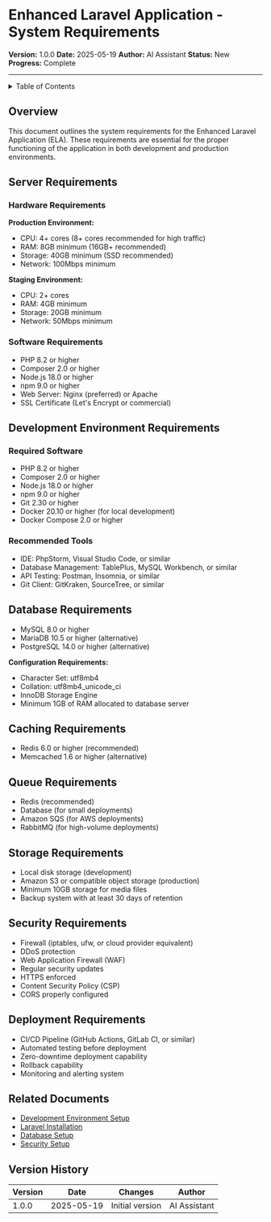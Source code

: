 # Enhanced Laravel Application - System Requirements

**Version:** 1.0.0
**Date:** 2025-05-19
**Author:** AI Assistant
**Status:** New
**Progress:** Complete

---

<details>
<summary>Table of Contents</summary>

- [Overview](#overview)
- [Server Requirements](#server-requirements)
  - [Hardware Requirements](#hardware-requirements)
  - [Software Requirements](#software-requirements)
- [Development Environment Requirements](#development-environment-requirements)
  - [Required Software](#required-software)
  - [Recommended Tools](#recommended-tools)
- [Database Requirements](#database-requirements)
- [Caching Requirements](#caching-requirements)
- [Queue Requirements](#queue-requirements)
- [Storage Requirements](#storage-requirements)
- [Security Requirements](#security-requirements)
- [Deployment Requirements](#deployment-requirements)
- [Related Documents](#related-documents)
- [Version History](#version-history)
</details>

## Overview

This document outlines the system requirements for the Enhanced Laravel Application (ELA). These requirements are essential for the proper functioning of the application in both development and production environments.

## Server Requirements

### Hardware Requirements

**Production Environment:**
- CPU: 4+ cores (8+ cores recommended for high traffic)
- RAM: 8GB minimum (16GB+ recommended)
- Storage: 40GB minimum (SSD recommended)
- Network: 100Mbps minimum

**Staging Environment:**
- CPU: 2+ cores
- RAM: 4GB minimum
- Storage: 20GB minimum
- Network: 50Mbps minimum

### Software Requirements

- PHP 8.2 or higher
- Composer 2.0 or higher
- Node.js 18.0 or higher
- npm 9.0 or higher
- Web Server: Nginx (preferred) or Apache
- SSL Certificate (Let's Encrypt or commercial)

## Development Environment Requirements

### Required Software

- PHP 8.2 or higher
- Composer 2.0 or higher
- Node.js 18.0 or higher
- npm 9.0 or higher
- Git 2.30 or higher
- Docker 20.10 or higher (for local development)
- Docker Compose 2.0 or higher

### Recommended Tools

- IDE: PhpStorm, Visual Studio Code, or similar
- Database Management: TablePlus, MySQL Workbench, or similar
- API Testing: Postman, Insomnia, or similar
- Git Client: GitKraken, SourceTree, or similar

## Database Requirements

- MySQL 8.0 or higher
- MariaDB 10.5 or higher (alternative)
- PostgreSQL 14.0 or higher (alternative)

**Configuration Requirements:**
- Character Set: utf8mb4
- Collation: utf8mb4_unicode_ci
- InnoDB Storage Engine
- Minimum 1GB of RAM allocated to database server

## Caching Requirements

- Redis 6.0 or higher (recommended)
- Memcached 1.6 or higher (alternative)

## Queue Requirements

- Redis (recommended)
- Database (for small deployments)
- Amazon SQS (for AWS deployments)
- RabbitMQ (for high-volume deployments)

## Storage Requirements

- Local disk storage (development)
- Amazon S3 or compatible object storage (production)
- Minimum 10GB storage for media files
- Backup system with at least 30 days of retention

## Security Requirements

- Firewall (iptables, ufw, or cloud provider equivalent)
- DDoS protection
- Web Application Firewall (WAF)
- Regular security updates
- HTTPS enforced
- Content Security Policy (CSP)
- CORS properly configured

## Deployment Requirements

- CI/CD Pipeline (GitHub Actions, GitLab CI, or similar)
- Automated testing before deployment
- Zero-downtime deployment capability
- Rollback capability
- Monitoring and alerting system

## Related Documents

- [Development Environment Setup](../100-implementation-plan/100-020-dev-environment-setup.md)
- [Laravel Installation](../100-implementation-plan/100-030-laravel-installation.md)
- [Database Setup](../100-implementation-plan/100-090-database-setup.md)
- [Security Setup](../100-implementation-plan/100-120-security-setup.md)

## Version History

| Version | Date | Changes | Author |
|---------|------|---------|--------|
| 1.0.0 | 2025-05-19 | Initial version | AI Assistant |
